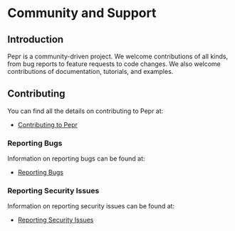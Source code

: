 # Community and Support

## Introduction

Pepr is a community-driven project. We welcome contributions of all kinds, from bug reports to feature requests to code changes. We also welcome contributions of documentation, tutorials, and examples.

## Contributing

You can find all the details on contributing to Pepr at:

* [Contributing to Pepr](../contribute)

### Reporting Bugs

Information on reporting bugs can be found at:

* [Reporting Bugs](../support/)

### Reporting Security Issues

Information on reporting security issues can be found at:

* [Reporting Security Issues](../security/)